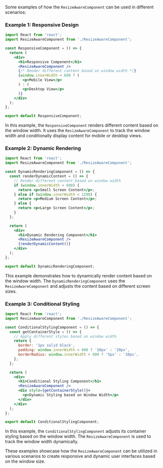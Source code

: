 Some examples of how the `ResizeAwareComponent` can be used in different scenarios:

### Example 1: Responsive Design

```jsx
import React from 'react';
import ResizeAwareComponent from './ResizeAwareComponent';

const ResponsiveComponent = () => {
  return (
    <div>
      <h1>Responsive Component</h1>
      <ResizeAwareComponent />
      {/* Render different content based on window width */}
      {window.innerWidth < 600 ? (
        <p>Mobile View</p>
      ) : (
        <p>Desktop View</p>
      )}
    </div>
  );
};

export default ResponsiveComponent;
```

In this example, the `ResponsiveComponent` renders different content based on the window width. It uses the `ResizeAwareComponent` to track the window width and conditionally display content for mobile or desktop views.

### Example 2: Dynamic Rendering

```jsx
import React from 'react';
import ResizeAwareComponent from './ResizeAwareComponent';

const DynamicRenderingComponent = () => {
  const renderDynamicContent = () => {
    // Render different content based on window width
    if (window.innerWidth < 600) {
      return <p>Small Screen Content</p>;
    } else if (window.innerWidth < 1200) {
      return <p>Medium Screen Content</p>;
    } else {
      return <p>Large Screen Content</p>;
    }
  };

  return (
    <div>
      <h1>Dynamic Rendering Component</h1>
      <ResizeAwareComponent />
      {renderDynamicContent()}
    </div>
  );
};

export default DynamicRenderingComponent;
```

This example demonstrates how to dynamically render content based on the window width. The `DynamicRenderingComponent` uses the `ResizeAwareComponent` and adjusts the content based on different screen sizes.

### Example 3: Conditional Styling

```jsx
import React from 'react';
import ResizeAwareComponent from './ResizeAwareComponent';

const ConditionalStylingComponent = () => {
  const getContainerStyle = () => {
    // Apply different styles based on window width
    return {
      border: '1px solid black',
      padding: window.innerWidth < 600 ? '10px' : '20px',
      borderRadius: window.innerWidth < 600 ? '5px' : '10px',
    };
  };

  return (
    <div>
      <h1>Conditional Styling Component</h1>
      <ResizeAwareComponent />
      <div style={getContainerStyle()}>
        <p>Dynamic Styling based on Window Width</p>
      </div>
    </div>
  );
};

export default ConditionalStylingComponent;
```

In this example, the `ConditionalStylingComponent` adjusts its container styling based on the window width. The `ResizeAwareComponent` is used to track the window width dynamically.

These examples showcase how the `ResizeAwareComponent` can be utilized in various scenarios to create responsive and dynamic user interfaces based on the window size.